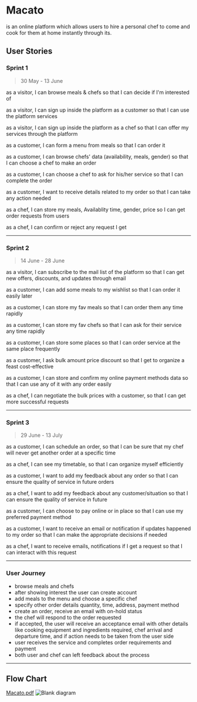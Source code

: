 # Macato
is an online platform which allows users to hire a personal chef to come and cook for them at home instantly through its.

## User Stories

### Sprint 1
> 30 May - 13 June

as a visitor,
I can browse meals & chefs
so that I can decide if I'm interested of

as a visitor,
I can sign up inside the platform as a customer
so that I can use the platform services

as a visitor,
I can sign up inside the platform as a chef
so that I can offer my services through the platform

 as a customer,
I can form a menu from meals
so that I can order it

 as a customer,
I can browse chefs' data (availability, meals, gender)
so that I can choose a chef to make an order

as a customer,
I can choose a chef to ask for his/her service
so that I can complete the order

as a customer,
I want to receive details related to my order
so that I can take any action needed

as a chef,
I can store my meals, Availablity time, gender, price
so I can get order requests from users

as a chef,
I can confirm or reject any request I get

---
### Sprint 2
> 14 June - 28 June

as a visitor,
I can subscribe to the mail list of the platform
so that I can get new offers, discounts, and updates through email

as a customer,
I can add some meals to my wishlist
so that I can order it easily later

as a customer,
I can store my fav meals
so that I can order them any time rapidly

as a customer,
I can store my fav chefs
so that I can ask for their service any time rapidly

as a customer,
I can store some places
so that I can order service at the same place frequently

as a customer,
I ask bulk amount price discount
so that I get to organize a feast cost-effective

as a customer,
I can store and confirm my online payment methods data 
so that I can use any of it with any order easily

as a chef,
I can negotiate the bulk prices with a customer,
so that I can get more successful requests

---
### Sprint 3
> 29 June - 13 July

as a customer,
I can schedule an order,
so that I can be sure that my chef will never get another order at a specific time

as a chef,
I can see my timetable,
so that I can organize myself efficiently

as a customer,
I want to add my feedback about any order
so that I can ensure the quality of service in future orders

as a chef,
I want to add my feedback about any customer/situation
so that I can ensure the quality of service in future

as a customer,
I can choose to pay online or in place
so that I can use my preferred payment method


as a customer,
I want to receive an email or notification if updates happened to my order
so that I can make the appropriate decisions if needed

as a chef,
I want to receive emails, notifications if I get a request
so that I can interact with this request


---

### User Journey

- browse meals and chefs
- after showing interest the user can create account
- add meals to the menu and choose a specific chef
- specify other order details quantity, time, address, payment method
- create an order, receive an email with on-hold  status 
- the chef will respond to the order requested
- if accepted, the user will receive an acceptance email with other details like cooking equipment and ingredients required, chef arrival and departure time, and if action needs to be taken from the user side
- user receives the service and completes order requirements and payment
- both user and chef can left feedback about the process

---

## Flow Chart
[Macato.pdf](https://github.com/Ibrahim-Jarada/Macato/files/8797200/Blank.diagram_7.pdf)
![Blank diagram](https://user-images.githubusercontent.com/48867411/170963532-8ebf1eba-ccbb-4e70-9967-7e7775c9187e.png)
